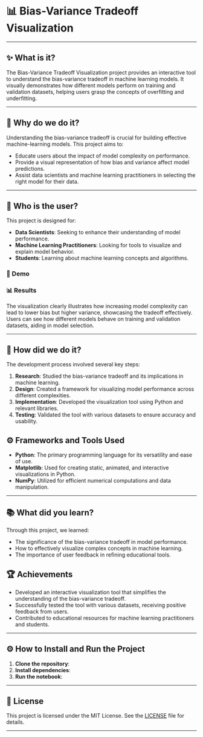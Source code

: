 # 📊 Bias-Variance Tradeoff Visualization

---
## ✨ What is it?
The Bias-Variance Tradeoff Visualization project provides an interactive tool to understand the bias-variance tradeoff in machine learning models. It visually demonstrates how different models perform on training and validation datasets, helping users grasp the concepts of overfitting and underfitting.

---
## 🤔 Why do we do it?
Understanding the bias-variance tradeoff is crucial for building effective machine-learning models. This project aims to:
- Educate users about the impact of model complexity on performance.
- Provide a visual representation of how bias and variance affect model predictions.
- Assist data scientists and machine learning practitioners in selecting the right model for their data.

---
## 👥 Who is the user?
This project is designed for:
- **Data Scientists**: Seeking to enhance their understanding of model performance.
- **Machine Learning Practitioners**: Looking for tools to visualize and explain model behavior.
- **Students**: Learning about machine learning concepts and algorithms.

### 🚀 Demo

### 📊 Results
The visualization clearly illustrates how increasing model complexity can lead to lower bias but higher variance, showcasing the tradeoff effectively. Users can see how different models behave on training and validation datasets, aiding in model selection.

---
## 🔧 How did we do it?
The development process involved several key steps:
1. **Research**: Studied the bias-variance tradeoff and its implications in machine learning.
2. **Design**: Created a framework for visualizing model performance across different complexities.
3. **Implementation**: Developed the visualization tool using Python and relevant libraries.
4. **Testing**: Validated the tool with various datasets to ensure accuracy and usability.

## ⚙️ Frameworks and Tools Used
- **Python**: The primary programming language for its versatility and ease of use.
- **Matplotlib**: Used for creating static, animated, and interactive visualizations in Python.
- **NumPy**: Utilized for efficient numerical computations and data manipulation.

---
## 📚 What did you learn?
Through this project, we learned:
- The significance of the bias-variance tradeoff in model performance.
- How to effectively visualize complex concepts in machine learning.
- The importance of user feedback in refining educational tools.

## 🏆 Achievements
- Developed an interactive visualization tool that simplifies the understanding of the bias-variance tradeoff.
- Successfully tested the tool with various datasets, receiving positive feedback from users.
- Contributed to educational resources for machine learning practitioners and students.

---
## ⚙️ How to Install and Run the Project
1. **Clone the repository**:
2. **Install dependencies**:
3. **Run the notebook**:

---
## 📜 License
This project is licensed under the MIT License. See the [LICENSE](LICENSE) file for details.

---

